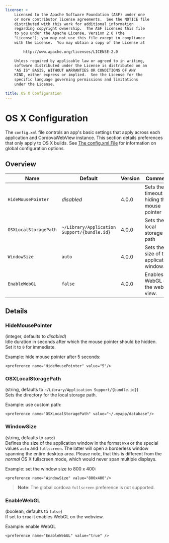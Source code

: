 ```yaml
---
license: >
    Licensed to the Apache Software Foundation (ASF) under one
    or more contributor license agreements.  See the NOTICE file
    distributed with this work for additional information
    regarding copyright ownership.  The ASF licenses this file
    to you under the Apache License, Version 2.0 (the
    "License"); you may not use this file except in compliance
    with the License.  You may obtain a copy of the License at

        http://www.apache.org/licenses/LICENSE-2.0

    Unless required by applicable law or agreed to in writing,
    software distributed under the License is distributed on an
    "AS IS" BASIS, WITHOUT WARRANTIES OR CONDITIONS OF ANY
    KIND, either express or implied.  See the License for the
    specific language governing permissions and limitations
    under the License.

title: OS X Configuration
---
```


# OS X Configuration

The `config.xml` file controls an app's basic settings that apply
across each application and CordovaWebView instance. This section
details preferences that only apply to OS X builds. See [The config.xml
File](config_ref_index.md.html#The%20config.xml%20File) for information on global configuration options.

## Overview

| Name | Default | Version |  Comment |
|------|---------|---------|---------|
| `HideMousePointer` |  _disabled_ |  4.0.0 | Sets the timeout for hiding the mouse pointer |
| `OSXLocalStoragePath` |  `~/Library/Application Support/{bundle.id}`|  4.0.0 | Sets the local storage path |
| `WindowSize` |  `auto`|  4.0.0 | Sets the size of the application window. |
| `EnableWebGL` |  `false`|  4.0.0 | Enables WebGL on the web view. |


## Details

### HideMousePointer
(integer, defaults to _disabled_)    
Idle duration in seconds after which the mouse pointer should be hidden.
Set it to `0` for immediate.

Example: hide mouse pointer after 5 seconds:

    <preference name="HideMousePointer" value="5"/>

### OSXLocalStoragePath
(string, defaults to `~/Library/Application Support/{bundle.id}`)    
Sets the directory for the local storage path.

Example: use custom path:

    <preference name="OSXLocalStoragePath" value="~/.myapp/database"/>

### WindowSize
(string, defaults to `auto`)      
Defines the size of the application window in the format `WxH` or the special values `auto` and
`fullscreen`. The latter will open a borderless window spanning the entire desktop area. Please note,
that this is different from the _normal_ OS X fullscreen mode, which would never span multiple displays.

Example: set the window size to 800 x 400:

    <preference name="WindowSize" value="800x400"/>

> **Note**: The global cordova `fullscreen` preference is not supported.

### EnableWebGL
(boolean, defaults to `false`)    
If set to `true` it enables WebGL on the webview. 

Example: enable WebGL

    <preference name="EnableWebGL" value="true" />
    
    

